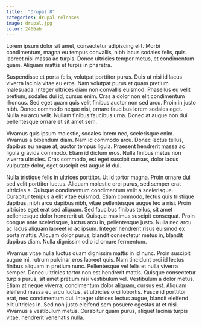 ```yaml
---
title:  "Drupal 8"
categories: drupal releases
image: drupal.jpg
color: 2466ab
---
```


Lorem ipsum dolor sit amet, consectetur adipiscing elit. Morbi condimentum, magna eu tempus convallis, nibh lacus sodales felis, quis laoreet nisi massa ac turpis. Donec ultricies tempor metus, et condimentum quam. Aliquam mattis et turpis in pharetra.

Suspendisse et porta felis, volutpat porttitor purus. Duis ut nisi id lacus viverra lacinia vitae eu eros. Nam volutpat purus et quam pretium malesuada. Integer ultrices diam non convallis euismod. Phasellus eu velit pretium, sodales dui id, cursus enim. Cras a dolor non elit condimentum rhoncus. Sed eget quam quis velit finibus auctor non sed arcu. Proin in justo nibh. Donec commodo neque nisi, ornare faucibus lorem sodales eget. Nulla eu arcu velit. Nullam finibus faucibus urna. Donec at augue non dui pellentesque ornare et sit amet sem.

Vivamus quis ipsum molestie, sodales lorem nec, scelerisque enim. Vivamus a bibendum diam. Nam id commodo arcu. Donec lectus tellus, dapibus eu neque at, auctor tempus ligula. Praesent hendrerit massa ac ligula gravida commodo. Etiam id dictum eros. Nulla finibus metus non viverra ultricies. Cras commodo, est eget suscipit cursus, dolor lacus vulputate dolor, eget suscipit est augue id dui.

Nulla tristique felis in ultrices porttitor. Ut id tortor magna. Proin ornare dui sed velit porttitor luctus. Aliquam molestie orci purus, sed semper erat ultricies a. Quisque condimentum condimentum velit a scelerisque. Curabitur tempus a elit vitae euismod. Etiam commodo, lectus quis tristique dapibus, nibh arcu dapibus nibh, vitae pellentesque augue leo a nisi. Proin ultricies eget erat sed aliquam. Sed faucibus finibus tellus, sit amet pellentesque dolor hendrerit ut. Quisque maximus suscipit consequat. Proin congue ante scelerisque, luctus arcu in, pellentesque justo. Nulla nec arcu ac lacus aliquam laoreet id ac ipsum. Integer hendrerit risus euismod ex porta mattis. Aliquam dolor purus, blandit consectetur metus in, blandit dapibus diam. Nulla dignissim odio id ornare fermentum.

Vivamus vitae nulla luctus quam dignissim mattis in id nunc. Proin suscipit augue mi, rutrum pulvinar eros laoreet quis. Nam tincidunt orci id lectus finibus aliquam in pretium nunc. Pellentesque vel felis et nulla viverra semper. Donec ultricies tortor non est hendrerit mattis. Quisque consectetur turpis purus, sit amet pretium nisi vestibulum vel. Vestibulum a dolor metus. Etiam at neque viverra, condimentum dolor aliquam, cursus est. Aliquam eleifend massa eu arcu luctus, et ultricies orci lobortis. Fusce id porttitor erat, nec condimentum dui. Integer ultrices lectus augue, blandit eleifend elit ultricies in. Sed non justo eleifend sem posuere egestas at et nisi. Vivamus a vestibulum metus. Curabitur quam purus, aliquet lacinia turpis vitae, hendrerit venenatis nulla.
